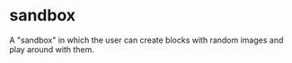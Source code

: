 # sandbox
A "sandbox" in which the user can create blocks with random images and play around with them.
